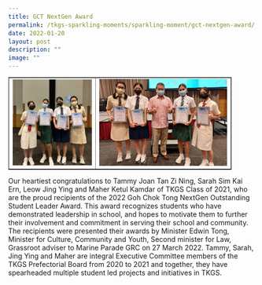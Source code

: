 ```yaml
---
title: GCT NextGen Award
permalink: /tkgs-sparkling-moments/sparkling-moment/gct-nextgen-award/
date: 2022-01-20
layout: post
description: ""
image: ""
---
```


<table style="border-collapse: collapse; width: 90%;" border="1">
<tbody>
<tr>
<td style="width: 39%;"><img src="/images/22u.png"></td>
<td style="width: 61%;"><img src="/images/22v.png"></td>
</tr>
</tbody>
</table>
<p>Our heartiest congratulations to Tammy Joan Tan Zi Ning, Sarah Sim Kai Ern, Leow Jing Ying and Maher Ketul Kamdar of TKGS Class of 2021, who are the proud recipients of the 2022 Goh Chok Tong NextGen Outstanding Student Leader Award. This award recognizes students who have demonstrated leadership in school, and hopes to motivate them to further their involvement and commitment in serving their school and community. The recipients were presented their awards by Minister Edwin Tong, Minister for Culture, Community and Youth, Second minister for Law, Grassroot adviser to Marine Parade GRC on 27 March 2022. Tammy, Sarah, Jing Ying and Maher are integral Executive Committee members of the TKGS Prefectorial Board from 2020 to 2021 and together, they have spearheaded multiple student led projects and initiatives in TKGS.</p>